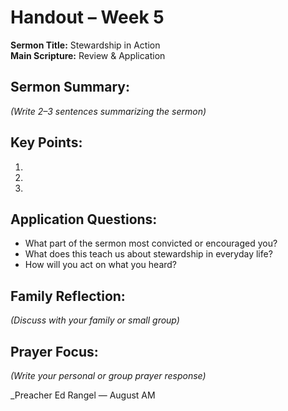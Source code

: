 # Handout – Week 5

**Sermon Title:** Stewardship in Action  
**Main Scripture:** Review & Application  

## Sermon Summary:
_(Write 2–3 sentences summarizing the sermon)_

## Key Points:
1.  
2.  
3.  

## Application Questions:
- What part of the sermon most convicted or encouraged you?
- What does this teach us about stewardship in everyday life?
- How will you act on what you heard?

## Family Reflection:
_(Discuss with your family or small group)_

## Prayer Focus:
_(Write your personal or group prayer response)_

_Preacher Ed Rangel — August AM 
